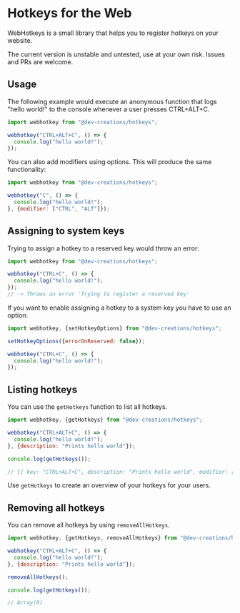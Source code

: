 # Hotkeys for the Web

WebHotkeys is a small library that helps you to register hotkeys on your website.

The current version is unstable and untested, use at your own risk. Issues and PRs are welcome.

## Usage

The following example would execute an anonymous function that logs "hello world!" to the console whenever a user presses CTRL+ALT+C.

```js
import webhotkey from "@dev-creations/hotkeys";

webhotkey("CTRL+ALT+C", () => {
  console.log("hello world!");
});
```

You can also add modifiers using options. This will produce the same functionality:

```js
import webhotkey from "@dev-creations/hotkeys";

webhotkey("C", () => {
  console.log("hello world!");
}, {modifier: ["CTRL", "ALT"]});
```

## Assigning to system keys

Trying to assign a hotkey to a reserved key would throw an error: 

```js
import webhotkey from "@dev-creations/hotkeys";

webhotkey("CTRL+C", () => {
  console.log("hello world!");
});
// -> Throws an error 'Trying to register a reserved key'
```

If you want to enable assigning a hotkey to a system key you have to use an option:

```js
import webhotkey, {setHotkeyOptions} from "@dev-creations/hotkeys";

setHotkeyOptions({errorOnReserved: false});

webhotkey("CTRL+C", () => {
  console.log("hello world!");
});
```

## Listing hotkeys

You can use the `getHotkeys` function to list all hotkeys. 

```js
import webhotkey, {getHotkeys} from "@dev-creations/hotkeys";

webhotkey("CTRL+ALT+C", () => {
  console.log("hello world!");
}, {description: "Prints hello world"});

console.log(getHotkeys());

// [{ key: "CTRL+ALT+C", description: "Prints hello world", modifier: ["CTRL", "ALT"], fn: ... }]
```

Use `getHotkeys` to create an overview of your hotkeys for your users.

## Removing all hotkeys

You can remove all hotkeys by using `removeAllHotkeys`.

```js
import webhotkey, {getHotkeys, removeAllHotkeys} from "@dev-creations/hotkeys";

webhotkey("CTRL+ALT+C", () => {
  console.log("hello world!");
}, {description: "Prints hello world"});

removeAllHotkeys();

console.log(getHotkeys());

// Array(0)
```